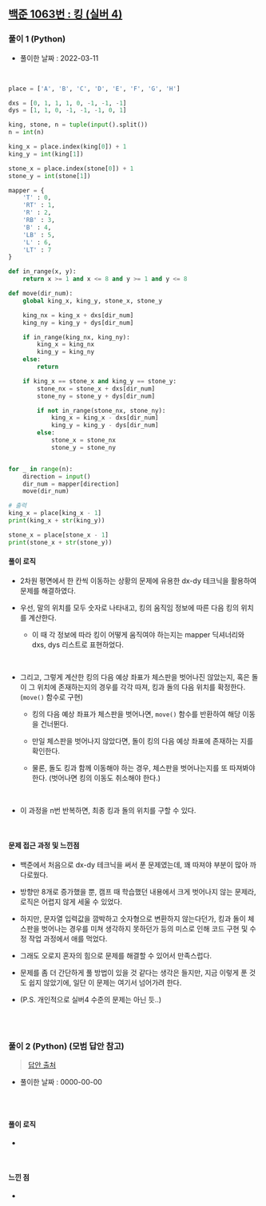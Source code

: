 ## <a href="https://www.acmicpc.net/problem/1063">백준 1063번 : 킹 (실버 4)</a>

### 풀이 1 (Python)

- 풀이한 날짜 : 2022-03-11

<br/>

```python
place = ['A', 'B', 'C', 'D', 'E', 'F', 'G', 'H']

dxs = [0, 1, 1, 1, 0, -1, -1, -1]
dys = [1, 1, 0, -1, -1, -1, 0, 1]

king, stone, n = tuple(input().split())
n = int(n)

king_x = place.index(king[0]) + 1
king_y = int(king[1])

stone_x = place.index(stone[0]) + 1
stone_y = int(stone[1])

mapper = {
    'T' : 0,
    'RT' : 1,
    'R' : 2,
    'RB' : 3,
    'B' : 4,
    'LB' : 5,
    'L' : 6,
    'LT' : 7
}

def in_range(x, y):
    return x >= 1 and x <= 8 and y >= 1 and y <= 8

def move(dir_num):
    global king_x, king_y, stone_x, stone_y

    king_nx = king_x + dxs[dir_num]
    king_ny = king_y + dys[dir_num]

    if in_range(king_nx, king_ny):
        king_x = king_nx
        king_y = king_ny
    else:
        return

    if king_x == stone_x and king_y == stone_y:
        stone_nx = stone_x + dxs[dir_num]
        stone_ny = stone_y + dys[dir_num]

        if not in_range(stone_nx, stone_ny):
            king_x = king_x - dxs[dir_num]
            king_y = king_y - dys[dir_num]
        else:
            stone_x = stone_nx
            stone_y = stone_ny


for _ in range(n):
    direction = input()
    dir_num = mapper[direction]
    move(dir_num)

# 출력
king_x = place[king_x - 1]
print(king_x + str(king_y))

stone_x = place[stone_x - 1]
print(stone_x + str(stone_y))
```

#### 풀이 로직

- 2차원 평면에서 한 칸씩 이동하는 상황의 문제에 유용한 dx-dy 테크닉을 활용하여 문제를 해결하였다.

- 우선, 말의 위치를 모두 숫자로 나타내고, 킹의 움직임 정보에 따른 다음 킹의 위치를 계산한다.

  - 이 때 각 정보에 따라 킹이 어떻게 움직여야 하는지는 mapper 딕셔너리와 dxs, dys 리스트로 표현하었다.

<br/>

- 그리고, 그렇게 계산한 킹의 다음 예상 좌표가 체스판을 벗어나진 않았는지, 혹은 돌이 그 위치에 존재하는지의 경우를 각각 따져, 킹과 돌의 다음 위치를 확정한다. (<code>move()</code> 함수로 구현)

  - 킹의 다음 예상 좌표가 체스판을 벗어나면, <code>move()</code> 함수를 반환하여 해당 이동을 건너뛴다.

  - 만일 체스판을 벗어나지 않았다면, 돌이 킹의 다음 예상 좌표에 존재하는 지를 확인한다.

  - 물론, 돌도 킹과 함께 이동해야 하는 경우, 체스판을 벗어나는지를 또 따져봐야 한다. (벗어나면 킹의 이동도 취소해야 한다.)

<br/>

- 이 과정을 n번 반복하면, 최종 킹과 돌의 위치를 구할 수 있다.

<br/>

#### 문제 접근 과정 및 느낀점

- 백준에서 처음으로 dx-dy 테크닉을 써서 푼 문제였는데, 꽤 따져야 부분이 많아 까다로웠다.

- 방향만 8개로 증가했을 뿐, 캠프 때 학습했던 내용에서 크게 벗어나지 않는 문제라, 로직은 어렵지 않게 세울 수 있었다.

- 하지만, 문자열 입력값을 깜박하고 숫자형으로 변환하지 않는다던가, 킹과 돌이 체스판을 벗어나는 경우를 미쳐 생각하지 못하던가 등의 미스로 인해 코드 구현 및 수정 작업 과정에서 애를 먹었다.

- 그래도 오로지 혼자의 힘으로 문제를 해결할 수 있어서 만족스럽다.

- 문제를 좀 더 간단하게 풀 방법이 있을 것 같다는 생각은 들지만, 지금 이렇게 푼 것도 쉽지 않았기에, 일단 이 문제는 여기서 넘어가려 한다.

- (P.S. 개인적으로 실버4 수준의 문제는 아닌 듯..)

<br/><br/>

### 풀이 2 (Python) (모범 답안 참고)

> <a href="">답안 출처</a>

- 풀이한 날짜 : 0000-00-00

<br/>

```python

```

#### 풀이 로직

-

<br/>

#### 느낀 점

-
